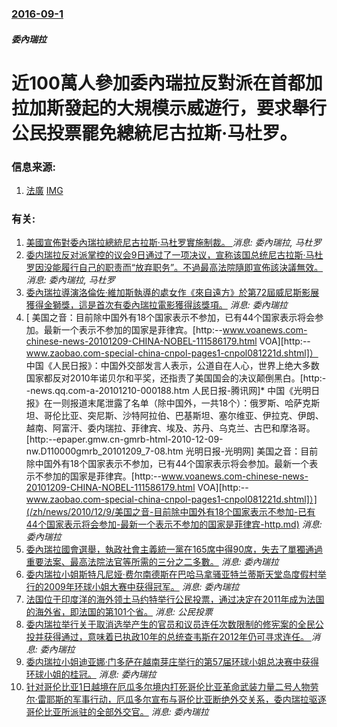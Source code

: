 ### [2016-09-1](/news/2016/09/1/index.md)

##### 委內瑞拉
# 近100萬人參加委內瑞拉反對派在首都加拉加斯發起的大規模示威遊行，要求舉行公民投票罷免總統尼古拉斯·马杜罗。 




### 信息来源:

1. [法廣](http://cn.rfi.fr/%E7%BE%8E%E6%B4%B2/20160901-%E6%B7%B1%E9%99%B7%E7%BB%8F%E6%B5%8E%E5%8D%B1%E6%9C%BA%E7%9A%84%E5%A7%94%E5%86%85%E7%91%9E%E6%8B%89%E7%88%86%E5%8F%91%E5%8E%86%E5%8F%B2%E6%80%A7%E5%8F%8D%E6%94%BF%E5%BA%9C%E5%A4%A7%E6%B8%B8%E8%A1%8C) [IMG](http://scd.cn.rfi.fr/sites/chinese.filesrfi/imagecache/rfi_16x9_1024_578/sites/images.rfi.fr/files/aef_image/manifvenezuela_0.jpg)

### 有关:

1. [美國宣佈對委內瑞拉總統尼古拉斯·马杜罗實施制裁。 ](/zh/news/2017/07/31/美國宣佈對委內瑞拉總統尼古拉斯-马杜罗實施制裁.md) _消息: 委內瑞拉, 马杜罗_
2. [委内瑞拉反对派掌控的议会9日通过了一项决议，宣称该国总统尼古拉斯·马杜罗因没能履行自己的职责而“放弃职务”。不過最高法院隨即宣佈該決議無效。 ](/zh/news/2017/01/9/委内瑞拉反对派掌控的议会9日通过了一项决议-宣称该国总统尼古拉斯-马杜罗因没能履行自己的职责而-放弃职务-不過最高法院.md) _消息: 委內瑞拉, 马杜罗_
3. [委內瑞拉導演洛倫佐·維加斯執導的處女作《來自遠方》於第72屆威尼斯影展獲得金獅獎，這是首次有委內瑞拉電影獲得該獎項。](/zh/news/2015/09/12/委內瑞拉導演洛倫佐-維加斯執導的處女作-來自遠方-於第72屆威尼斯影展獲得金獅獎-這是首次有委內瑞拉電影獲得該獎項.md) _消息: 委內瑞拉_
4. [ 美国之音：目前除中国外有18个国家表示不参加，已有44个国家表示将会参加。最新一个表示不参加的国家是菲律宾。[http:--www.voanews.com-chinese-news-20101209-CHINA-NOBEL-111586179.html VOA][http:--www.zaobao.com-special-china-cnpol-pages1-cnpol081221d.shtml]） 中国《人民日报》：中国外交部发言人表示，公道自在人心，世界上绝大多数国家都反对2010年诺贝尔和平奖，还指责了美国国会的决议颠倒黑白。[http:--news.qq.com-a-20101210-000188.htm 人民日报-腾讯网]* 中国《光明日报》在一则报道末尾泄露了名单（除中国外，一共18个）：俄罗斯、哈萨克斯坦、哥伦比亚、突尼斯、沙特阿拉伯、巴基斯坦、塞尔维亚、伊拉克、伊朗、越南、阿富汗、委内瑞拉、菲律宾、埃及、苏丹、乌克兰、古巴和摩洛哥。[http:--epaper.gmw.cn-gmrb-html-2010-12-09-nw.D110000gmrb_20101209_7-08.htm 光明日报-光明网] 美国之音：目前除中国外有18个国家表示不参加，已有44个国家表示将会参加。最新一个表示不参加的国家是菲律宾。[http:--www.voanews.com-chinese-news-20101209-CHINA-NOBEL-111586179.html VOA][http:--www.zaobao.com-special-china-cnpol-pages1-cnpol081221d.shtml]）](/zh/news/2010/12/9/美国之音-目前除中国外有18个国家表示不参加-已有44个国家表示将会参加-最新一个表示不参加的国家是菲律宾-http.md) _消息: 委內瑞拉_
5. [ 委內瑞拉國會選舉，執政社會主義統一黨在165席中得90席，失去了單獨通過重要法案、最高法院法官等所需的三分之二多數。](/zh/news/2010/09/27/委內瑞拉國會選舉-執政社會主義統一黨在165席中得90席-失去了單獨通過重要法案-最高法院法官等所需的三分之二多數.md) _消息: 委內瑞拉_
6. [ 委内瑞拉小姐斯特凡尼娅·费尔南德斯在巴哈马拿骚亚特兰蒂斯天堂岛度假村举行的2009年环球小姐大赛中获得冠军。](/zh/news/2009/08/23/委内瑞拉小姐斯特凡尼娅-费尔南德斯在巴哈马拿骚亚特兰蒂斯天堂岛度假村举行的2009年环球小姐大赛中获得冠军.md) _消息: 委內瑞拉_
7. [法国位于印度洋的海外领土马约特举行公民投票，通过决定在2011年成为法国的海外省，即法国的第101个省。](/zh/news/2009/03/29/法国位于印度洋的海外领土马约特举行公民投票-通过决定在2011年成为法国的海外省-即法国的第101个省.md) _消息: 公民投票_
8. [ 委内瑞拉举行关于取消选举产生的官员和议员连任次数限制的修宪案的全民公投并获得通过，意味着已执政10年的总统查韦斯在2012年仍可寻求连任。 ](/zh/news/2009/02/15/委内瑞拉举行关于取消选举产生的官员和议员连任次数限制的修宪案的全民公投并获得通过-意味着已执政10年的总统查韦斯在20.md) _消息: 委內瑞拉_
9. [委内瑞拉小姐迪亚娜·门多萨在越南芽庄举行的第57届环球小姐总决赛中获得环球小姐的桂冠。](/zh/news/2008/07/14/委内瑞拉小姐迪亚娜-门多萨在越南芽庄举行的第57届环球小姐总决赛中获得环球小姐的桂冠.md) _消息: 委內瑞拉_
10. [针对哥伦比亚1日越境在厄瓜多尔境内打死哥伦比亚革命武装力量二号人物劳尔·雷耶斯的军事行动，厄瓜多尔宣布与哥伦比亚断绝外交关系，委内瑞拉驱逐哥伦比亚所派驻的全部外交官。](/zh/news/2008/03/3/针对哥伦比亚1日越境在厄瓜多尔境内打死哥伦比亚革命武装力量二号人物劳尔-雷耶斯的军事行动-厄瓜多尔宣布与哥伦比亚断绝外交.md) _消息: 委內瑞拉_
